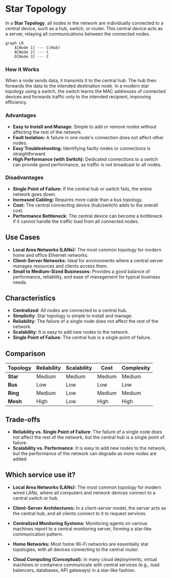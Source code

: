# Star Topology



In a **Star Topology**, all nodes in the network are individually connected to a central device, such as a hub, switch, or router. This central device acts as a server, relaying all communications between the connected nodes.

```mermaid
graph LR
    A[Node 1] --- C(Hub)
    B[Node 2] --- C
    D[Node 3] --- C
```


### How it Works

When a node sends data, it transmits it to the central hub. The hub then forwards the data to the intended destination node. In a modern star topology using a switch, the switch learns the MAC addresses of connected devices and forwards traffic only to the intended recipient, improving efficiency.

### Advantages

-   **Easy to Install and Manage:** Simple to add or remove nodes without affecting the rest of the network.
-   **Fault Isolation:** A failure in one node's connection does not affect other nodes.
-   **Easy Troubleshooting:** Identifying faulty nodes or connections is straightforward.
-   **High Performance (with Switch):** Dedicated connections to a switch can provide good performance, as traffic is not broadcast to all nodes.

### Disadvantages

-   **Single Point of Failure:** If the central hub or switch fails, the entire network goes down.
-   **Increased Cabling:** Requires more cable than a bus topology.
-   **Cost:** The central connecting device (hub/switch) adds to the overall cost.
-   **Performance Bottleneck:** The central device can become a bottleneck if it cannot handle the traffic load from all connected nodes.

## Use Cases

-   **Local Area Networks (LANs):** The most common topology for modern home and office Ethernet networks.
-   **Client-Server Networks:** Ideal for environments where a central server manages resources and clients access them.
-   **Small to Medium-Sized Businesses:** Provides a good balance of performance, reliability, and ease of management for typical business needs.

## Characteristics

- **Centralized**: All nodes are connected to a central hub.
- **Simplicity**: Star topology is simple to install and manage.
- **Reliability**: The failure of a single node does not affect the rest of the network.
- **Scalability**: It is easy to add new nodes to the network.
- **Single Point of Failure**: The central hub is a single point of failure.

## Comparison

| Topology | Reliability | Scalability | Cost | Complexity |
|---|---|---|---|---|
| **Star** | Medium | Medium | Medium | Medium |
| **Bus** | Low | Low | Low | Low |
| **Ring** | Medium | Low | Medium | Medium |
| **Mesh** | High | Low | High | High |

## Trade-offs

- **Reliability vs. Single Point of Failure**: The failure of a single node does not affect the rest of the network, but the central hub is a single point of failure.
- **Scalability vs. Performance**: It is easy to add new nodes to the network, but the performance of the network can degrade as more nodes are added.

## Which service use it?



-   **Local Area Networks (LANs):** The most common topology for modern wired LANs, where all computers and network devices connect to a central switch or hub.

-   **Client-Server Architectures:** In a client-server model, the server acts as the central hub, and all clients connect to it to request services.

-   **Centralized Monitoring Systems:** Monitoring agents on various machines report to a central monitoring server, forming a star-like communication pattern.

-   **Home Networks:** Most home Wi-Fi networks are essentially star topologies, with all devices connecting to the central router.

-   **Cloud Computing (Conceptual):** In many cloud deployments, virtual machines or containers communicate with central services (e.g., load balancers, databases, API gateways) in a star-like fashion.
